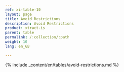 ```yaml
---
ref: xi-table-10
layout: page
title: Avoid Restrictions
description: Avoid Restrictions
product: xtract-is
parent: table
permalink: /:collection/:path
weight: 10
lang: en_GB

---
```

{% include _content/en/tables/avoid-restrictions.md  %}